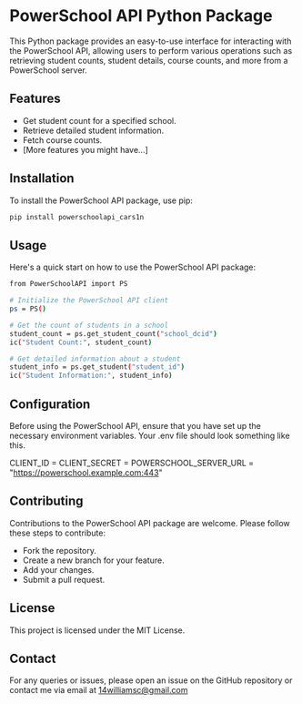 # PowerSchool API Python Package

This Python package provides an easy-to-use interface for interacting with the PowerSchool API, allowing users to perform various operations such as retrieving student counts, student details, course counts, and more from a PowerSchool server.

## Features

- Get student count for a specified school.
- Retrieve detailed student information.
- Fetch course counts.
- [More features you might have...]

## Installation

To install the PowerSchool API package, use pip:

```bash
pip install powerschoolapi_cars1n
```

## Usage

Here's a quick start on how to use the PowerSchool API package:

```bash
from PowerSchoolAPI import PS

# Initialize the PowerSchool API client
ps = PS()

# Get the count of students in a school
student_count = ps.get_student_count("school_dcid")
ic("Student Count:", student_count)

# Get detailed information about a student
student_info = ps.get_student("student_id")
ic("Student Information:", student_info)

```

## Configuration

Before using the PowerSchool API, ensure that you have set up the necessary environment variables. Your .env file should look something like this.

CLIENT_ID =
CLIENT_SECRET =
POWERSCHOOL_SERVER_URL = "https://powerschool.example.com:443"

## Contributing

Contributions to the PowerSchool API package are welcome. Please follow these steps to contribute:

 - Fork the repository.
 - Create a new branch for your feature.
 - Add your changes.
 - Submit a pull request.

## License

This project is licensed under the MIT License.

## Contact

For any queries or issues, please open an issue on the GitHub repository or contact me via email at 14williamsc@gmail.com
